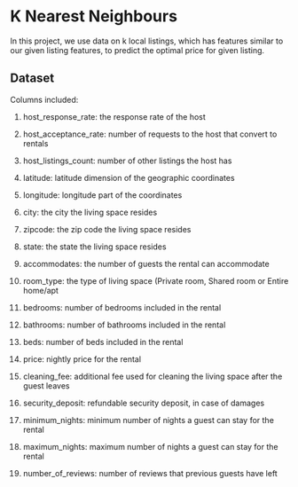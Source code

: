 # K Nearest Neighbours

In this project, we use data on k local listings, which has features similar to our given listing features, to predict the optimal price for given listing. 

## Dataset

Columns included:
1. host_response_rate: the response rate of the host

2. host_acceptance_rate: number of requests to the host that convert to rentals

3. host_listings_count: number of other listings the host has

4. latitude: latitude dimension of the geographic coordinates

5. longitude: longitude part of the coordinates

6. city: the city the living space resides

7. zipcode: the zip code the living space resides

8. state: the state the living space resides

9. accommodates: the number of guests the rental can accommodate

10. room_type: the type of living space (Private room, Shared room or Entire home/apt

11. bedrooms: number of bedrooms included in the rental

12. bathrooms: number of bathrooms included in the rental

13. beds: number of beds included in the rental

14. price: nightly price for the rental

15. cleaning_fee: additional fee used for cleaning the living space after the guest leaves

16. security_deposit: refundable security deposit, in case of damages

17. minimum_nights: minimum number of nights a guest can stay for the rental

18. maximum_nights: maximum number of nights a guest can stay for the rental

19. number_of_reviews: number of reviews that previous guests have left

